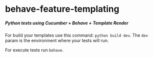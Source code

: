 # behave-feature-templating

##### Python tests using Cucumber + Behave + Template Render

For build your templates use this command: `python build dev`.
The `dev` param is the environment where your tests will run.

For execute tests run `behave`.